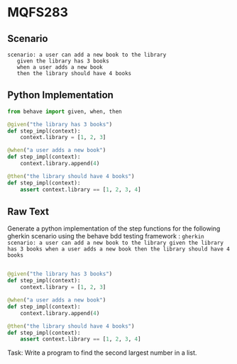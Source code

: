 # MQFS283
## Scenario
```gherkin
scenario: a user can add a new book to the library 
   given the library has 3 books 
   when a user adds a new book 
   then the library should have 4 books
```


## Python Implementation
```python
from behave import given, when, then

@given("the library has 3 books")
def step_impl(context):
    context.library = [1, 2, 3]

@when("a user adds a new book")
def step_impl(context):
    context.library.append(4)

@then("the library should have 4 books")
def step_impl(context):
    assert context.library == [1, 2, 3, 4]
```


## Raw Text
Generate a python implementation of the step functions for the following gherkin scenario using the behave bdd testing framework : ```gherkin scenario: a user can add a new book to the library given the library has 3 books when a user adds a new book then the library should have 4 books ```



```python from behave import given, when, then

@given("the library has 3 books")
def step_impl(context):
    context.library = [1, 2, 3]

@when("a user adds a new book")
def step_impl(context):
    context.library.append(4)

@then("the library should have 4 books")
def step_impl(context):
    assert context.library == [1, 2, 3, 4]
```

Task: Write a program to find the second largest number in a list.
